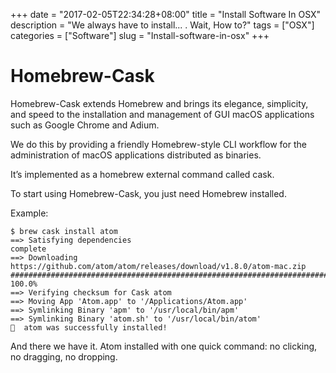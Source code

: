 +++
date = "2017-02-05T22:34:28+08:00"
title = "Install Software In OSX"
description = "We always have to install... . Wait, How to?"
tags = ["OSX"]
categories = ["Software"]
slug = "Install-software-in-osx"
+++

# Homebrew-Cask

Homebrew-Cask extends Homebrew and brings its elegance, simplicity, and
speed to the installation and management of GUI macOS applications such as
Google Chrome and Adium.

We do this by providing a friendly Homebrew-style CLI workflow for the administration of macOS applications distributed as binaries.

It’s implemented as a homebrew external command called cask.

To start using Homebrew-Cask, you just need Homebrew installed.

Example:

    $ brew cask install atom
    ==> Satisfying dependencies
    complete
    ==> Downloading https://github.com/atom/atom/releases/download/v1.8.0/atom-mac.zip
    ######################################################################## 100.0%
    ==> Verifying checksum for Cask atom
    ==> Moving App 'Atom.app' to '/Applications/Atom.app'
    ==> Symlinking Binary 'apm' to '/usr/local/bin/apm'
    ==> Symlinking Binary 'atom.sh' to '/usr/local/bin/atom'
    🍺  atom was successfully installed!

And there we have it. Atom installed with one quick command: no clicking, no dragging, no dropping.
